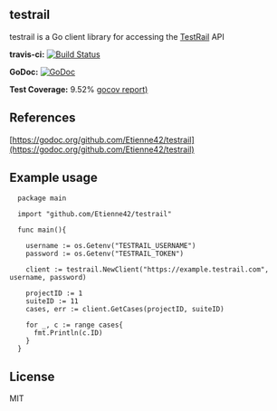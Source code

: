 testrail
--------

testrail is a Go client library for accessing the [TestRail](http://www.gurock.com/testrail/) API

**travis-ci:** [![Build Status](https://travis-ci.org/Etienne42/testrail.svg?branch=master)](https://travis-ci.org/Etienne42/testrail)

**GoDoc:** [![GoDoc](https://godoc.org/github.com/Etienne42/testrail?status.svg)](https://godoc.org/github.com/Etienne42/testrail)

**Test Coverage:** 9.52% [gocov report)](https://github.com/Etienne42/testrail/blob/master/gocov.html)

References
----------
[https://godoc.org/github.com/Etienne42/testrail](https://godoc.org/github.com/Etienne42/testrail)


Example usage
-------------

```
  package main

  import "github.com/Etienne42/testrail"

  func main(){

    username := os.Getenv("TESTRAIL_USERNAME")
    password := os.Getenv("TESTRAIL_TOKEN")

    client := testrail.NewClient("https://example.testrail.com", username, password)

    projectID := 1
    suiteID := 11
    cases, err := client.GetCases(projectID, suiteID)

    for _, c := range cases{
      fmt.Println(c.ID)
    }
  }
```


License
-------

MIT
